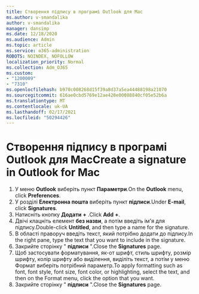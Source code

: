 ```yaml
---
title: Створення підпису в програмі Outlook для Mac
ms.author: v-smandalika
author: v-smandalika
manager: dansimp
ms.date: 12/18/2020
ms.audience: Admin
ms.topic: article
ms.service: o365-administration
ROBOTS: NOINDEX, NOFOLLOW
localization_priority: Normal
ms.collection: Adm_O365
ms.custom:
- "1200009"
- "7310"
ms.openlocfilehash: b970c008268d15f39a8d37a5ea44488198a21070
ms.sourcegitcommit: 616ae0cbd5769e12ae428e00088840cf05e52b6a
ms.translationtype: MT
ms.contentlocale: uk-UA
ms.lasthandoff: 02/17/2021
ms.locfileid: "50294426"
---
```

# <a name="create-a-signature-in-outlook-for-mac"></a><span data-ttu-id="69406-102">Створення підпису в програмі Outlook для Mac</span><span class="sxs-lookup"><span data-stu-id="69406-102">Create a signature in Outlook for Mac</span></span>

1.  <span data-ttu-id="69406-103">У меню **Outlook** виберіть пункт **Параметри**.</span><span class="sxs-lookup"><span data-stu-id="69406-103">On the **Outlook** menu, click **Preferences**.</span></span>
2.  <span data-ttu-id="69406-104">У розділі **Електронна пошта** виберіть пункт **підписи**.</span><span class="sxs-lookup"><span data-stu-id="69406-104">Under **E-mail**, click **Signatures**.</span></span>
3.  <span data-ttu-id="69406-105">Натисніть кнопку **Додати** **+** .</span><span class="sxs-lookup"><span data-stu-id="69406-105">Click **Add** **+**.</span></span>
4.  <span data-ttu-id="69406-106">Двічі клацніть елемент **без назви**, а потім введіть ім'я для підпису.</span><span class="sxs-lookup"><span data-stu-id="69406-106">Double-click **Untitled**, and then type a name for the signature.</span></span>
5.  <span data-ttu-id="69406-107">В області праворуч введіть текст, який потрібно додати до підпису.</span><span class="sxs-lookup"><span data-stu-id="69406-107">In the right pane, type the text that you want to include in the signature.</span></span>
6.  <span data-ttu-id="69406-108">Закрийте сторінку " **підписи** ".</span><span class="sxs-lookup"><span data-stu-id="69406-108">Close the **Signatures** page.</span></span>
7.  <span data-ttu-id="69406-109">Щоб застосувати форматування, як-от шрифт, стиль шрифту, розмір шрифту, колір шрифту або виділення, виділіть текст, а потім у меню Формат виберіть потрібний параметр.</span><span class="sxs-lookup"><span data-stu-id="69406-109">To apply formatting such as font, font style, font size, font color, or highlighting, select the text, and then on the Format menu, click the option that you want.</span></span>
8.  <span data-ttu-id="69406-110">Закрийте сторінку " **підписи** ".</span><span class="sxs-lookup"><span data-stu-id="69406-110">Close the **Signatures** page.</span></span>
